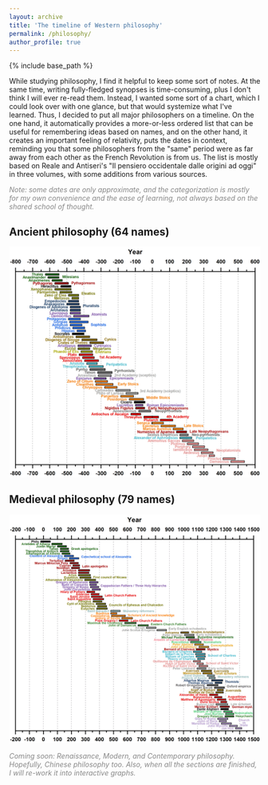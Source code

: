 ```yaml
---
layout: archive
title: 'The timeline of Western philosophy'
permalink: /philosophy/
author_profile: true
---
```


{% include base_path %}

While studying philosophy, I find it helpful to keep some sort of notes. At the same time, writing fully-fledged
synopses is time-consuming, plus I don't think I will ever re-read them. Instead, I wanted some sort of a chart, which
I could look over with one glance, but that would systemize what I've learned. Thus, I decided to put all major philosophers 
on a timeline. On the one hand, it automatically provides a more-or-less ordered list that can be useful for remembering
ideas based on names, and on the other hand, it creates an important feeling of relativity, puts the dates in context,
reminding you that some philosophers from the "same" period were as far away from each other as the French Revolution is from us.
The list is mostly based on Reale and Antiseri's "Il pensiero occidentale dalle origini ad oggi" in three volumes,
with some additions from various sources.

<p style="color:#888888;"><i>Note: some dates are only approximate, and the categorization is mostly for my own convenience and the ease of learning, not always based on the shared school of thought.</i></p>

<h2>Ancient philosophy (64 names)</h2>

<img src="/images/philosophy_ancient.png">

<h2>Medieval philosophy (79 names)</h2>

<img src="/images/philosophy_medieval.png">

<p style="color:#888888;"><i>Coming soon: Renaissance, Modern, and Contemporary philosophy. Hopefully, Chinese philosophy too. 
Also, when all the sections are finished, I will re-work it into interactive graphs.</i></p>